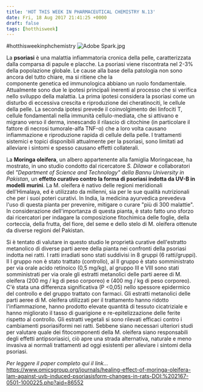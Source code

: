 ```yaml
---
title: 'HOT THIS WEEK IN PHARMACEUTICAL CHEMISTRY N.13'
date: Fri, 18 Aug 2017 21:41:25 +0000
draft: false
tags: [hotthisweek]
---
```


#hotthisweekinphchemistry ![Adobe Spark.jpg](/img/hot-this-week-in-pharmaceutical-chemistry-n-13.md/adobe-spark.jpg?w=509)

La **psoriasi** è una malattia infiammatoria cronica della pelle, caratterizzata dalla comparsa di papule e placche. La psoriasi viene riscontrata nel 2-3% della popolazione globale. Le cause alla base della patologia non sono ancora del tutto chiare, ma si ritiene che la componente genetica ed immunologica abbiano un ruolo fondamentale. Attualmente sono due le ipotesi principali inerenti al processo che si verifica nello sviluppo della malattia. La prima ipotesi considera la psoriasi come un disturbo di eccessiva crescita e riproduzione dei cheratinociti, le cellule della pelle. La seconda ipotesi prevede il coinvolgimento dei linfociti T, cellule fondamentali nella immunità cellulo-mediata, che si attivano e migrano verso il derma, innescando il rilascio di citochine (in particolare il fattore di necrosi tumorale-alfa TNF-α) che a loro volta causano infiammazione e riproduzione rapida di cellule della pelle. I trattamenti sistemici e topici disponibili attualmente per la psoriasi, sono limitati ad alleviare i sintomi e spesso causano effetti collaterali.

La **Moringa oleifera**, un albero appartenente alla famiglia Moringaceae, ha mostrato, in uno studio condotto dal ricercatore _S. Dilawar_ e collaboratori del _"Department of Science and Technology" della Bannu University in Pakistan_, un **effetto curativo contro la forma di psoriasi indotta da UV-B in modelli murini**. La M. oleifera è nativo delle regioni meridionali dell'Himalaya, ed è utilizzato da millenni, sia per le sue qualità nutrizionali che per i suoi poteri curativi. In India, la medicina ayurvedica prevedeva l'uso di questa pianta per prevenire, mitigare o curare "più di 300 malattie". In considerazione dell'importanza di questa pianta, è stato fatto uno sforzo dai ricercatori per indagare la composizione fitochimica delle foglie, della corteccia, della frutta, del fiore, del seme e dello stelo di M. oleifera ottenute da diverse regioni del Pakistan.

Si è tentato di valutare in questo studio le proprietà curative dell'estratto metanolico di diverse parti aeree della pianta nei confronti della psoriasi indotta nei ratti. I ratti irradiati sono stati suddivisi in 8 gruppi (6 ratti/gruppi). Il I gruppo non è stato trattato (controllo), al II gruppo è stato somministrato per via orale acido retinoico (0,5 mg/kg), al gruppo III e VIII sono stati somministrati per via orale gli estratti metanolici delle parti aeree di M. oleifera (200 mg / kg di peso corporeo) e (400 mg / kg di peso corporeo). C'è stata una differenza significativa (P <0,05) nello spessore epidermico del controllo e del gruppo trattato con farmaci. Gli estratti metanolici delle parti aeree di M. oleifera utilizzati per il trattamento hanno ridotto l'infiammazione, hanno prodotto elevate quantità di tessuto cicatriziale e hanno migliorato il tasso di guarigione e re-epitelizzazione delle ferite rispetto al controllo. Gli estratti vegetali si sono rilevati efficaci contro i cambiamenti psoriasiformi nei ratti. Sebbene siano necessari ulteriori studi per valutare quale dei fitocomponenti della M. oleifera siano responsabili degli effetti antipsoriasici, ciò apre una strada alternativa, naturale e meno invasiva ai normali trattamenti ad oggi esistenti per alleviare i sintomi della psoriasi.

_Per leggere il paper completo qui il link…_ https://www.omicsgroup.org/journals/healing-effect-of-moringa-oleifera-lam-against-uvb-induced-psoriasisform-changes-in-rats-DOI:%202167-0501-1000225.php?aid=86552